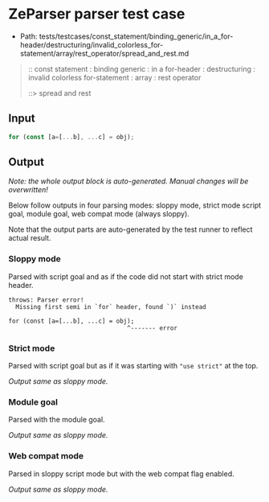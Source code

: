# ZeParser parser test case

- Path: tests/testcases/const_statement/binding_generic/in_a_for-header/destructuring/invalid_colorless_for-statement/array/rest_operator/spread_and_rest.md

> :: const statement : binding generic : in a for-header : destructuring : invalid colorless for-statement : array : rest operator
>
> ::> spread and rest

## Input

`````js
for (const [a=[...b], ...c] = obj);
`````

## Output

_Note: the whole output block is auto-generated. Manual changes will be overwritten!_

Below follow outputs in four parsing modes: sloppy mode, strict mode script goal, module goal, web compat mode (always sloppy).

Note that the output parts are auto-generated by the test runner to reflect actual result.

### Sloppy mode

Parsed with script goal and as if the code did not start with strict mode header.

`````
throws: Parser error!
  Missing first semi in `for` header, found `)` instead

for (const [a=[...b], ...c] = obj);
                                 ^------- error
`````

### Strict mode

Parsed with script goal but as if it was starting with `"use strict"` at the top.

_Output same as sloppy mode._

### Module goal

Parsed with the module goal.

_Output same as sloppy mode._

### Web compat mode

Parsed in sloppy script mode but with the web compat flag enabled.

_Output same as sloppy mode._
